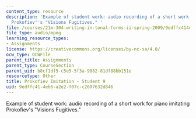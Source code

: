 ```yaml
---
content_type: resource
description: 'Example of student work: audio recording of a short work for piano imitating
  Prokofiev''s "Visions Fugitives." '
file: /courses/21m-304-writing-in-tonal-forms-ii-spring-2009/9edffc414eb6a2e2f07cc2607632d846_fugitives9.mp3
file_type: audio/mpeg
learning_resource_types:
- Assignments
license: https://creativecommons.org/licenses/by-nc-sa/4.0/
ocw_type: OCWFile
parent_title: Assignments
parent_type: CourseSection
parent_uid: b8cf1df5-c5e5-5f3a-9082-81df88bb151e
resourcetype: Other
title: Prokofiev Imitation - Student 9
uid: 9edffc41-4eb6-a2e2-f07c-c2607632d846
---
```

Example of student work: audio recording of a short work for piano imitating Prokofiev's "Visions Fugitives." 